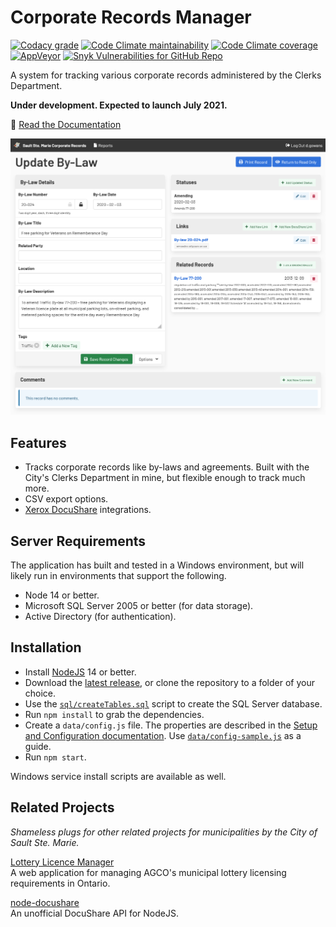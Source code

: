 # Corporate Records Manager

[![Codacy grade](https://img.shields.io/codacy/grade/3b81bddcdcf34245a147234a57d60d33)](https://app.codacy.com/gh/cityssm/corporate-records-manager/dashboard)
[![Code Climate maintainability](https://img.shields.io/codeclimate/maintainability/cityssm/corporate-records-manager)](https://codeclimate.com/github/cityssm/corporate-records-manager)
[![Code Climate coverage](https://img.shields.io/codeclimate/coverage/cityssm/corporate-records-manager)](https://codeclimate.com/github/cityssm/corporate-records-manager)
[![AppVeyor](https://img.shields.io/appveyor/build/dangowans/corporate-records-manager)](https://ci.appveyor.com/project/dangowans/corporate-records-manager)
[![Snyk Vulnerabilities for GitHub Repo](https://img.shields.io/snyk/vulnerabilities/github/cityssm/corporate-records-manager)](https://app.snyk.io/org/cityssm/project/72b9e0fb-c5b2-4a6c-baa9-f9714c6c5109)

A system for tracking various corporate records administered by the Clerks Department.

**Under development.  Expected to launch July 2021.**

:blue_book: [Read the Documentation](https://cityssm.github.io/corporate-records-manager/docs/)

![Edit By-Law Screenshot](docs/update.png)

## Features

-   Tracks corporate records like by-laws and agreements.  Built with the City's Clerks Department in mine, but flexible enough to track much more.
-   CSV export options.
-   [Xerox DocuShare](https://www.xerox.com/en-us/services/enterprise-content-management) integrations.

## Server Requirements

The application has built and tested in a Windows environment,
but will likely run in environments that support the following.

-   Node 14 or better.
-   Microsoft SQL Server 2005 or better (for data storage).
-   Active Directory (for authentication).

## Installation

-   Install [NodeJS](https://nodejs.org/) 14 or better.
-   Download the [latest release](https://github.com/cityssm/corporate-records-manager/releases), or clone the repository to a folder of your choice.
-   Use the [`sql/createTables.sql`](sql/createTables.sql) script to create the SQL Server database.
-   Run `npm install` to grab the dependencies.
-   Create a `data/config.js` file.  The properties are described in the [Setup and Configuration documentation](docs/setup.md).  Use [`data/config-sample.js`](data/config-sample.js) as a guide.
-   Run `npm start`.

Windows service install scripts are available as well.

## Related Projects

_Shameless plugs for other related projects for municipalities by the City of Sault Ste. Marie._

[Lottery Licence Manager](https://github.com/cityssm/lottery-licence-manager)<br />
A web application for managing AGCO's municipal lottery licensing requirements in Ontario.

[node-docushare](https://github.com/cityssm/node-docushare)<br />
An unofficial DocuShare API for NodeJS.

